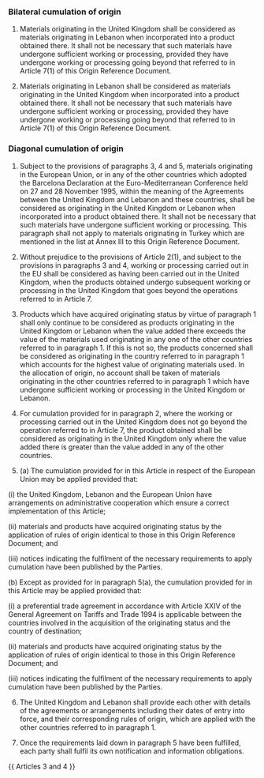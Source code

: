### Bilateral cumulation of origin

1. 	Materials originating in the United Kingdom shall be considered as materials originating in Lebanon when incorporated into a product obtained there. It shall not be necessary that such materials have undergone sufficient working or processing, provided they have undergone working or processing going beyond that referred to in Article 7(1) of this Origin Reference Document.

2. 	Materials originating in Lebanon shall be considered as materials originating in the United Kingdom when incorporated into a product obtained there. It shall not be necessary that such materials have undergone sufficient working or processing, provided they have undergone working or processing going beyond that referred to in Article 7(1) of this Origin Reference Document.

### Diagonal cumulation of origin

1. 	Subject to the provisions of paragraphs 3, 4 and 5, materials originating in the European Union, or in any of the other countries which adopted the Barcelona Declaration at the Euro-Mediterranean Conference held on 27 and 28 November 1995, within the meaning of the Agreements between the United Kingdom and Lebanon and these countries, shall be considered as originating in the United Kingdom or Lebanon when incorporated into a product obtained there. It shall not be necessary that such materials have undergone sufficient working or processing. This paragraph shall not apply to materials originating in Turkey which are mentioned in the list at Annex III to this Origin Reference Document.

2. 	Without prejudice to the provisions of Article 2(1), and subject to the provisions in paragraphs 3 and 4, working or processing carried out in  the EU shall be considered as having been carried out in the United Kingdom, when the products obtained undergo subsequent working or processing in the United Kingdom that goes beyond the operations referred to in Article 7.

3. 	Products which have acquired originating status by virtue of paragraph 1 shall only continue to be considered as products originating in the United Kingdom or Lebanon when the value added there exceeds the value of the materials used originating in any one of the other countries referred to in paragraph 1. If this is not so, the products concerned shall be considered as originating in the country referred to in paragraph 1 which accounts for the highest value of originating materials used. In the allocation of origin, no account shall be taken of materials originating in the other countries referred to in paragraph 1 which have undergone sufficient working or processing in the United Kingdom or Lebanon.

4. 	For cumulation provided for in paragraph 2, where the working or processing carried out in the United Kingdom does not go beyond the operation referred to in Article 7, the product obtained shall be considered as originating in the United Kingdom only where the value added there is greater than the value added in any of the other countries.

5.	(a) The cumulation provided for in this Article in respect of the European Union may be applied provided that:

(i)	the United Kingdom, Lebanon and the European Union have arrangements on administrative cooperation which ensure a correct implementation of this Article;

(ii)	materials and products have acquired originating status by the application of rules of origin identical to those in this Origin Reference Document; and

(iii)	notices indicating the fulfilment of the necessary requirements to apply cumulation have been published by the Parties.

(b)	Except as provided for in paragraph 5(a), the cumulation provided for in this Article may be applied provided that:

(i)	a preferential trade agreement in accordance with Article XXIV of the General Agreement on Tariffs and Trade 1994 is applicable between the countries involved in the acquisition of the originating status and the country of destination;

(ii)	materials and products have acquired originating status by the application of rules of origin identical to those in this Origin Reference Document; and

(iii)	notices indicating the fulfilment of the necessary requirements to apply cumulation have been published by the Parties.

6. 	The United Kingdom and Lebanon shall provide each other with details of the agreements or arrangements including their dates of entry into force, and their corresponding rules of origin, which are applied with the other countries referred to in paragraph 1.

7. 	Once the requirements laid down in paragraph 5 have been fulfilled, each party shall fulfil its own notification and information obligations.

{{ Articles 3 and 4 }}